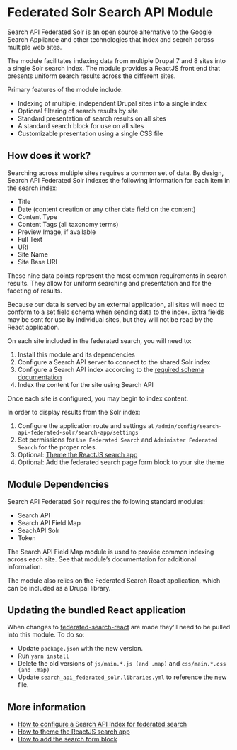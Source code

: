 # Federated Solr Search API Module

Search API Federated Solr is an open source alternative to the Google Search Appliance and other technologies that index and search across multiple web sites.

The module facilitates indexing data from multiple Drupal 7 and 8 sites into a single Solr search index.  The module provides a ReactJS front end that presents uniform search results across the different sites.

Primary features of the module include:

- Indexing of multiple, independent Drupal sites into a single index
- Optional filtering of search results by site
- Standard presentation of search results on all sites
- A standard search block for use on all sites
- Customizable presentation using a single CSS file

## How does it work?

Searching across multiple sites requires a common set of data. By design, Search API Federated Solr indexes the following information for each item in the search index:

- Title
- Date (content creation or any other date field on the content)
- Content Type
- Content Tags (all taxonomy terms)
- Preview Image, if available
- Full Text
- URI
- Site Name
- Site Base URI

These nine data points represent the most common requirements in search results. They allow for uniform searching and presentation and for the faceting of results.

Because our data is served by an external application, all sites will need to conform to a set field schema when sending data to the index. Extra fields may be sent for use by individual sites, but they will not be read by the React application.

On each site included in the federated search, you will need to:

1. Install this module and its dependencies
2. Configure a Search API server to connect to the shared Solr index
3. Configure a Search API index according to the [required schema documentation](docs/federated_schema.md)
4. Index the content for the site using Search API

Once each site is configured, you may begin to index content.

In order to display results from the Solr index:

1. Configure the application route and settings at `/admin/config/search-api-federated-solr/search-app/settings`
2. Set permissions for `Use Federated Search` and `Administer Federated Search` for the proper roles.
3. Optional: [Theme the ReactJS search app](docs/theme.md)
4. Optional: Add the federated search page form block to your site theme

## Module Dependencies

Search API Federated Solr requires the following standard modules:

- Search API
- Search API Field Map
- SeachAPI Solr
- Token

The Search API Field Map module is used to provide common indexing across each site. See that module’s documentation for additional information.

The module also relies on the Federated Search React application, which can be included as a Drupal library.


## Updating the bundled React application

When changes to [federated-search-react](https://github.com/palantirnet/federated-search-react/) are made they'll need to be pulled into this module. To do so:

- Update `package.json` with the new version.
- Run `yarn install`
- Delete the old versions of `js/main.*.js (and .map)` and `css/main.*.css (and .map)`
- Update `search_api_federated_solr.libraries.yml` to reference the new file.

## More information

* [How to configure a Search API Index for federated search](docs/federated_schema.md)
* [How to theme the ReactJS search app](docs/theme.md)
* [How to add the search form block](docs/block.md)
